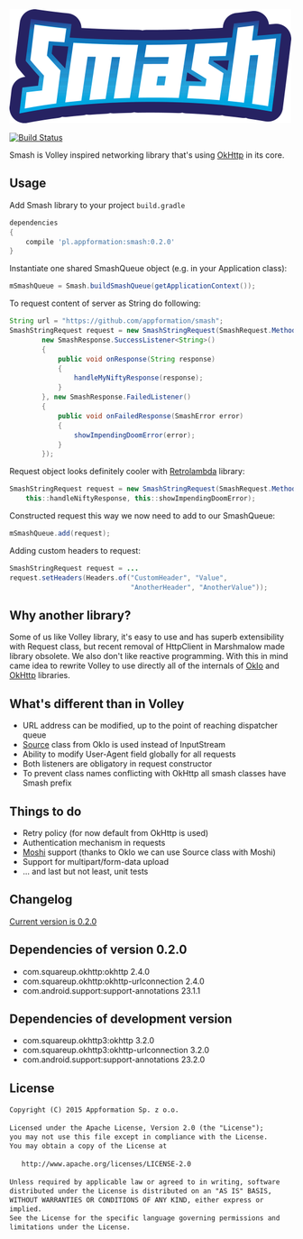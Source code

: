 <img src=assets/logo.png width=500 height=202 />

[![Build Status](https://travis-ci.org/appformation/smash.svg?branch=master)](https://travis-ci.org/appformation/smash)

Smash is Volley inspired networking library that's using [OkHttp][okhttp] in its core.

Usage
-----

Add Smash library to your project `build.gradle`
```groovy
dependencies
{
    compile 'pl.appformation:smash:0.2.0'
}
```

Instantiate one shared SmashQueue object (e.g. in your Application class):
```java
mSmashQueue = Smash.buildSmashQueue(getApplicationContext());
```

To request content of server as String do following:
```java
String url = "https://github.com/appformation/smash";
SmashStringRequest request = new SmashStringRequest(SmashRequest.Method.GET, url,
        new SmashResponse.SuccessListener<String>()
        {
            public void onResponse(String response)
            {
                handleMyNiftyResponse(response);
            }
        }, new SmashResponse.FailedListener()
        {
            public void onFailedResponse(SmashError error)
            {
                showImpendingDoomError(error);
            }
        });
```

Request object looks definitely cooler with [Retrolambda] library:
```java
SmashStringRequest request = new SmashStringRequest(SmashRequest.Method.GET, url,
    this::handleNiftyResponse, this::showImpendingDoomError);
```

Constructed request this way we now need to add to our SmashQueue:
```java
mSmashQueue.add(request);
```

Adding custom headers to request:
```java
SmashStringRequest request = ...
request.setHeaders(Headers.of("CustomHeader", "Value",
                              "AnotherHeader", "AnotherValue"));
```

Why another library?
--------------------

Some of us like Volley library, it's easy to use and has superb extensibility with Request class, but recent removal of HttpClient in Marshmalow made library obsolete. We also don't like reactive programming. With this in mind came idea to rewrite Volley to use directly all of the internals of [OkIo] and [OkHttp] libraries.


What's different than in Volley
-------------------------------

* URL address can be modified, up to the point of reaching dispatcher queue
* [Source] class from OkIo is used instead of InputStream
* Ability to modify User-Agent field globally for all requests
* Both listeners are obligatory in request constructor
* To prevent class names conflicting with OkHttp all smash classes have Smash prefix


Things to do
------------

* Retry policy (for now default from OkHttp is used)
* Authentication mechanism in requests
* [Moshi] support (thanks to OkIo we can use Source class with Moshi)
* Support for multipart/form-data upload
* ... and last but not least, unit tests


Changelog
---------

[Current version is 0.2.0](CHANGELOG.md)


Dependencies of version 0.2.0
-----------------------------

* com.squareup.okhttp:okhttp 2.4.0
* com.squareup.okhttp:okhttp-urlconnection 2.4.0
* com.android.support:support-annotations 23.1.1


Dependencies of development version
-----------------------------------

* com.squareup.okhttp3:okhttp 3.2.0
* com.squareup.okhttp3:okhttp-urlconnection 3.2.0
* com.android.support:support-annotations 23.2.0


License
-------

    Copyright (C) 2015 Appformation Sp. z o.o.

    Licensed under the Apache License, Version 2.0 (the "License");
    you may not use this file except in compliance with the License.
    You may obtain a copy of the License at

       http://www.apache.org/licenses/LICENSE-2.0

    Unless required by applicable law or agreed to in writing, software
    distributed under the License is distributed on an "AS IS" BASIS,
    WITHOUT WARRANTIES OR CONDITIONS OF ANY KIND, either express or implied.
    See the License for the specific language governing permissions and
    limitations under the License.

 [okhttp]: http://square.github.io/okhttp/
 [okio]: http://github.com/square/okio/
 [moshi]: http://github.com/square/moshi/
 [source]: https://square.github.io/okio/okio/Source.html
 [retrolambda]: https://github.com/orfjackal/retrolambda
